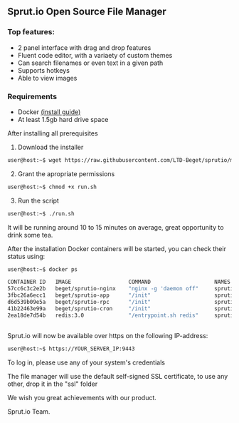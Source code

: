## Sprut.io Open Source File Manager

### Top features:

 * 2 panel interface with drag and drop features
 * Fluent code editor, with a variaety of custom themes
 * Can search filenames or even text in a given path
 * Supports hotkeys
 * Able to view images


### Requirements

 * Docker [(install guide)](https://docs.docker.com/engine/installation/)
 * At least 1.5gb hard drive space
 
After installing all prerequisites 

1) Download the installer

```*.sh
user@host:~$ wget https://raw.githubusercontent.com/LTD-Beget/sprutio/master/run.sh
```

2) Grant the apropriate permissions

```*.sh
user@host:~$ chmod +x run.sh
```

3) Run the script

```*.sh
user@host:~$ ./run.sh
```

It will be running around 10 to 15 minutes on average, great opportunity to drink some tea.

After the installation Docker containers will be started, you can check their status using:

```*.sh
user@host:~$ docker ps

CONTAINER ID   IMAGE                  COMMAND                    NAMES
57cc6c3c2e2b   beget/sprutio-nginx    "nginx -g 'daemon off"     sprutio_nginx_1
3fbc26a6ecc1   beget/sprutio-app      "/init"                    sprutio_app_1
d6d539b09e5a   beget/sprutio-rpc      "/init"                    sprutio_rpc_1
41b22463e99a   beget/sprutio-cron     "/init"                    sprutio_cron_1
2ea18de7d54b   redis:3.0              "/entrypoint.sh redis"     sprutio_redis_
```


##

Sprut.io will now be available over https on the following IP-address:

```*.sh
user@host:~$ https://YOUR_SERVER_IP:9443
```

To log in, please use any of your system's credentials

The file manager will use the default self-signed SSL certificate, to use any other, drop it in the "ssl" folder

We wish you great achievements with our product.

Sprut.io Team.
